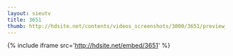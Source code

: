 ```yaml
---
layout: sieutv
title: 3651
thumb: http://hdsite.net/contents/videos_screenshots/3000/3651/preview_360p.mp4.jpg
---
```

{% include iframe src='http://hdsite.net/embed/3651' %}
 
